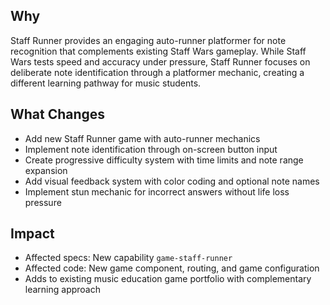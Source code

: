 ## Why
Staff Runner provides an engaging auto-runner platformer for note recognition that complements existing Staff Wars gameplay. While Staff Wars tests speed and accuracy under pressure, Staff Runner focuses on deliberate note identification through a platformer mechanic, creating a different learning pathway for music students.

## What Changes
- Add new Staff Runner game with auto-runner mechanics
- Implement note identification through on-screen button input
- Create progressive difficulty system with time limits and note range expansion
- Add visual feedback system with color coding and optional note names
- Implement stun mechanic for incorrect answers without life loss pressure

## Impact
- Affected specs: New capability `game-staff-runner`
- Affected code: New game component, routing, and game configuration
- Adds to existing music education game portfolio with complementary learning approach